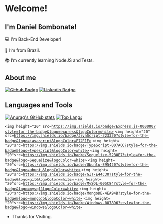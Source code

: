 # Welcome!

 

## I'm Daniel Bombonate!

 

:computer: I'm Back-End Developer!

:house_with_garden: I’m from Brazil.

:books: I’m currently learning NodeJS and Tests.

## About me

[![Github Badge](https://img.shields.io/badge/-Github-000?style=flat-square&logo=Github&logoColor=white&link=https://github.com/dbombonate)](https://github.com/dbombonate)
[![Linkedin Badge](https://img.shields.io/badge/-LinkedIn-blue?style=flat-square&logo=Linkedin&logoColor=white&link=https://www.linkedin.com/in/daniel-bombonate-303a7220/)](https://www.linkedin.com/in/daniel-bombonate-303a7220/)

## Languages and Tools

[![Anurag's GitHub stats](https://github-readme-stats.vercel.app/api?username=dbombonate&hide=contribs,prs&count_private=true)](https://github.com/dbombonate/github-readme-stats)
[![Top Langs](https://github-readme-stats.vercel.app/api/top-langs/?username=dbombonate&layout=compact)](https://github.com/dbombonate/github-readme-stats)

<code><img height="20" src=https://img.shields.io/badge/Express.js-000000?style=for-the-badge&logo=express&logoColor=white></code>
<code><img height="20" src=https://img.shields.io/badge/JavaScript-323330?style=for-the-badge&logo=javascript&logoColor=F7DF1E></code>
<code><img height= "20"src=https://img.shields.io/badge/TypeScript-007ACC?style=for-the-badge&logo=typescript&logoColor=white></code>
<code><img height= "20"src=https://img.shields.io/badge/Sequelize-52B0E7?style=for-the-badge&logo=Sequelize&logoColor=white></code>
<code><img height= "20"src=https://img.shields.io/badge/Ubuntu-E95420?style=for-the-badge&logo=ubuntu&logoColor=white></code>
<code><img height= "20"src=https://img.shields.io/badge/GIT-E44C30?style=for-the-badge&logo=git&logoColor=white></code>
<code><img height= "20"src=https://img.shields.io/badge/MySQL-005C84?style=for-the-badge&logo=mysql&logoColor=white></code>
<code><img height= "20"src=https://img.shields.io/badge/MongoDB-4EA94B?style=for-the-badge&logo=mongodb&logoColor=white></code>
<code><img height= "20"src=https://img.shields.io/badge/Windows-0078D6?style=for-the-badge&logo=windows&logoColor=white></code>

- Thanks for Visiting.
